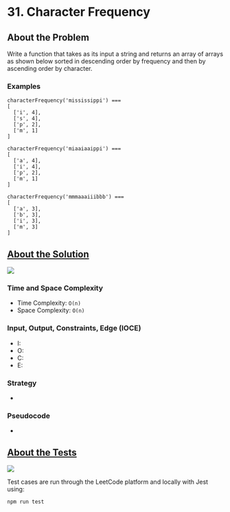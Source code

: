 # 31. Character Frequency

## About the Problem

Write a function that takes as its input a string and returns an array of arrays as shown below sorted in descending order by frequency and then by ascending order by character.

### Examples

```
characterFrequency('mississippi') ===
[
  ['i', 4],
  ['s', 4],
  ['p', 2],
  ['m', 1]
]
```

```
characterFrequency('miaaiaaippi') ===
[
  ['a', 4],
  ['i', 4],
  ['p', 2],
  ['m', 1]
]
```

```
characterFrequency('mmmaaaiiibbb') ===
[
  ['a', 3],
  ['b', 3],
  ['i', 3],
  ['m', 3]
]
```

## <a href='characterFrequency.js'>About the Solution</a>

<img src='https://img.shields.io/badge/JavaScript-F7DF1E.svg?style=for-the-badge&logo=JavaScript&logoColor=black' />

<!-- Add Time and Space Complexity -->
### Time and Space Complexity
  - Time Complexity: `O(n)`
  - Space Complexity: `O(n)`

<!-- Planning -->
### Input, Output, Constraints, Edge (IOCE)

  - I:
  - O:
  - C:
  - E:

### Strategy
-

### Pseudocode
-

## <a href='./characterFrequency.test.js'>About the Tests</a>

<img src='https://img.shields.io/badge/Jest-C21325.svg?style=for-the-badge&logo=Jest&logoColor=white' />

Test cases are run through the LeetCode platform and locally with Jest using:
```
npm run test
```